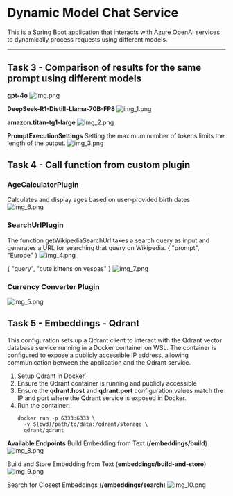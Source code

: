 # Dynamic Model Chat Service

This is a Spring Boot application that interacts with Azure OpenAI services to dynamically process
requests using different models.

---

## Task 3 - Comparison of results for the same prompt using different models

**gpt-4o**
![img.png](img.png)

**DeepSeek-R1-Distill-Llama-70B-FP8**
![img_1.png](img_1.png)

**amazon.titan-tg1-large**
![img_2.png](img_2.png)

**PromptExecutionSettings**
Setting the maximum number of tokens limits the length of the output.
![img_3.png](img_3.png)

## Task 4 - Call function from custom plugin

### AgeCalculatorPlugin

Calculates and display ages based on user-provided birth dates
![img_6.png](img_6.png)

### SearchUrlPlugin

The function getWikipediaSearchUrl takes a search query
as input and generates a URL for searching that query on Wikipedia.
{ "prompt", "Europe" }
![img_4.png](img_4.png)

{ "query", "cute kittens on vespas" }
![img_7.png](img_7.png)

### Currency Converter Plugin

![img_5.png](img_5.png)

## Task 5 - Embeddings - Qdrant
This configuration sets up a Qdrant client to interact with the Qdrant vector database service running in a Docker container
on WSL. The container is configured to expose a publicly accessible IP address, allowing communication between the application and the Qdrant service.
1. Setup Qdrant in Docker`
2. Ensure the Qdrant container is running and publicly accessible 
3. Ensure the **qdrant.host** and **qdrant.port** configuration values match the IP and port where the Qdrant service is exposed in Docker.
4. Run the container: 
     ```
     docker run -p 6333:6333 \
       -v $(pwd)/path/to/data:/qdrant/storage \
       qdrant/qdrant
     ```
**Available Endpoints**
Build Embedding from Text (**/embeddings/build**)
![img_8.png](img_8.png)

Build and Store Embedding from Text (**embeddings/build-and-store**)
![img_9.png](img_9.png)

Search for Closest Embeddings (**/embeddings/search**)
![img_10.png](img_10.png)

